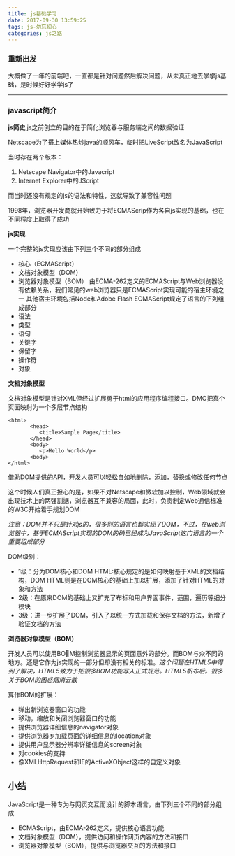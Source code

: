 ```yaml
---
title: js基础学习
date: 2017-09-30 13:59:25
tags: js-勿忘初心
categories: js之路
---
```


### 重新出发


大概做了一年的前端吧，一直都是针对问题然后解决问题，从未真正地去学学js基础，是时候好好学学js了



- - -


### javascript简介

**js简史**
js之前创立的目的在于简化浏览器与服务端之间的数据验证

Netscape为了搭上媒体热炒java的顺风车，临时把LiveScript改名为JavaScript

当时存在两个版本：
1. Netscape Navigator中的Javacript 
2. Internet Explorer中的JScript

而当时还没有规定的js的语法和特性，这就导致了兼容性问题

1998年，浏览器开发商就开始致力于将ECMAScrip作为各自js实现的基础，也在不同程度上取得了成功

**js实现**

一个完整的js实现应该由下列三个不同的部分组成
* 核心（ECMAScript）
* 文档对象模型（DOM）
* 浏览器对象模型（BOM）
由ECMA-262定义的ECMAScript与Web浏览器没有依赖关系，我们常见的web浏览器只是ECMAScript实现可能的宿主环境之一
其他宿主环境包括Node和Adobe Flash
ECMAScript规定了语言的下列组成部分
* 语法
* 类型
* 语句
* 关键字
* 保留字
* 操作符
* 对象

**文档对象模型**

文档对象模型是针对XML但经过扩展勇于html的应用程序编程接口。DMO把真个页面映射为一个多层节点结构

``` 
<html>
       <head>
          <title>Sample Page</title>
       </head>
       <body>
          <p>Hello World</p>
       <body>
</html>
```

借助DOM提供的API，开发人员可以轻松自如地删除，添加，替换或修改任何节点

这个时候人们真正担心的是，如果不对Netscape和微软加以控制，Web领域就会出现技术上的两强割据，浏览器互不兼容的局面，此时，负责制定Web通信标准的W3C开始着手规划DOM

*注意：DOM并不只是针对js的，很多别的语言也都实现了DOM，不过，在web浏览器中，基于ECMAScript实现的DOM的确已经成为JavaScript这门语言的一个重要组成部分*    

DOM级别：
 * 1级：分为DOM核心和DOM HTML:核心规定的是如何映射基于XML的文档结构，DOM HTML则是在DOM核心的基础上加以扩展，添加了针对HTML的对象和方法
 * 2级：在原来DOM的基础上又扩充了布标和用户界面事件，范围，遍历等细分模块
 * 3级：进一步扩展了DOM，引入了以统一方式加载和保存文档的方法，新增了验证文档的方法

 **浏览器对象模型（BOM）**
 
 开发人员可以使用BOM控制浏览器显示的页面意外的部分。而BOM与众不同的地方。还是它作为js实现的一部分但却没有相关的标准。*这个问题在HTML5中得到了解决，HTML5致力于把很多BOM功能写入正式规范。HTML5帆布后。很多关于BOM的困惑烟消云散*

 算作BOM的扩展：
  * 弹出新浏览器窗口的功能
  * 移动，缩放和关闭浏览器窗口的功能
  * 提供浏览器详细信息的navigator对象
  * 提供浏览器岁加载页面的详细信息的location对象
  * 提供用户显示器分辨率详细信息的screen对象
  * 对cookies的支持
  * 像XMLHttpRequest和IE的ActiveXObject这样的自定义对象

  ## 小结

  JavaScript是一种专为与网页交互而设计的脚本语言，由下列三个不同的部分组成

  * ECMAScript，由ECMA-262定义，提供核心语言功能
  * 文档对象模型（DOM），提供访问和操作网页内容的方法和接口
  * 浏览器对象模型（BOM），提供与浏览器交互的方法和接口




